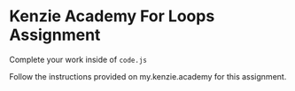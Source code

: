 # Kenzie Academy For Loops Assignment

Complete your work inside of `code.js`

Follow the instructions provided on my.kenzie.academy for this assignment.
